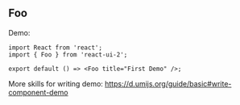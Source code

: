 
## Foo

Demo:

```tsx
import React from 'react';
import { Foo } from 'react-ui-2';

export default () => <Foo title="First Demo" />;
```

More skills for writing demo: https://d.umijs.org/guide/basic#write-component-demo
